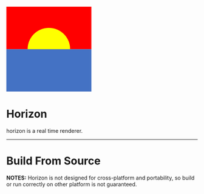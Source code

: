 ![](docs/figs/horizon_224.png)

# Horizon

horizon is a real time renderer.

---

# Build From Source

**NOTES:** Horizon is not designed for cross-platform and portability, so build or run correctly on other platform is not guaranteed.

<!-- ## Prerequisites

On Windows:

- Visual Studio 2022
- Vulkan SDK 1.3
- CMake 3.18
- Git

clone the repo with

~~~
git clone https://github.com/v4vendeta/horizon.git
~~~

## Build Project

use CMkae to generate solution file

~~~
cmake . -B build
~~~

open solution **Horizon** and build all to generate execuatble file.
 -->
